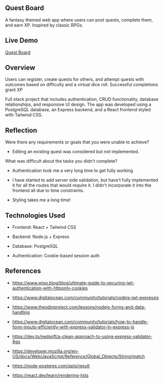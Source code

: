 ## Quest Board

A fantasy themed web app where users can post quests, complete them, and earn XP. Inspired by classic RPGs.

## Live Demo

[Quest Board](https://quest-board-client.onrender.com)

## Overview

Users can register, create quests for others, and attempt quests with outcomes based on difficulty and a virtual dice roll. Successful completions grant XP

Full stack project that includes authentication, CRUD functionality, database relationships, and responsive UI design. The app was developed using a PostgreSQL database, an Express backend, and a React frontend styled with Tailwind CSS.

## Reflection

Were there any requirements or goals that you were unable to achieve?

- Editing an existing quest was considered but not implemented.

What was difficult about the tasks you didn't complete?

- Authentication took me a very long time to get fully working
- I have started to add server side validation, but have't fully implemented it for all the routes that would require it. I didn't incorporate it into the frontend all due to time constraints.

- Styling takes me a long time!

## Technologies Used

- Frontend: React + Tailwind CSS

- Backend: Node.js + Express

- Database: PostgreSQL

- Authentication: Cookie-based session auth

## References

- https://www.wisp.blog/blog/ultimate-guide-to-securing-jwt-authentication-with-httponly-cookies

- https://www.digitalocean.com/community/tutorials/nodejs-jwt-expressjs

- https://www.theodinproject.com/lessons/nodejs-forms-and-data-handling

- https://www.digitalocean.com/community/tutorials/how-to-handle-form-inputs-efficiently-with-express-validator-in-express-js

- https://dev.to/nedsoft/a-clean-approach-to-using-express-validator-8go

- https://developer.mozilla.org/en-US/docs/Web/JavaScript/Reference/Global_Objects/String/match

- https://node-postgres.com/apis/result

- https://react.dev/learn/rendering-lists
